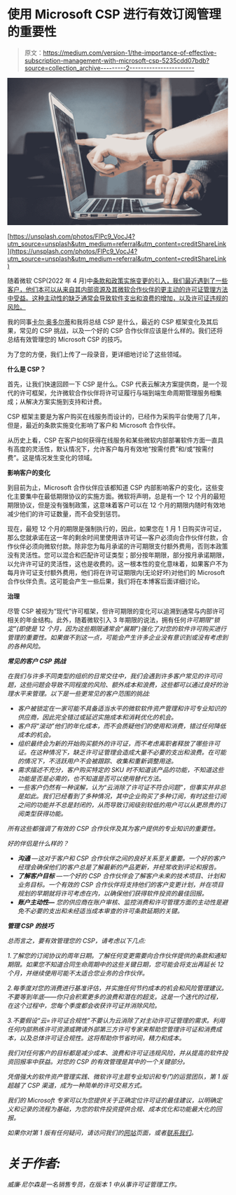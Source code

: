 # 使用 Microsoft CSP 进行有效订阅管理的重要性

> 原文：<https://medium.com/version-1/the-importance-of-effective-subscription-management-with-microsoft-csp-5235cdd07bdb?source=collection_archive---------2----------------------->

![](img/0b08b5128606a286e4bca2396d0fbb7f.png)

[https://unsplash.com/photos/FlPc9_VocJ4?utm_source=unsplash&utm_medium=referral&utm_content=creditShareLink](https://unsplash.com/photos/FlPc9_VocJ4?utm_source=unsplash&utm_medium=referral&utm_content=creditShareLink)

随着微软 CSP(2022 年 4 月)中[条款和政策实施变更的引入，我们最近遇到了一些客户，他们本可以从来自其内部资源及其微软合作伙伴的更主动的许可证管理方法中受益。这种主动性的缺乏通常会导致软件支出和浪费的增加，以及许可证违规的风险。](/version-1/microsoft-csp-the-new-commerce-experience-f09421c316ca)

我的同事[卡尔·奥多尔蒂](https://www.linkedin.com/in/odohertykarl/)和我将总结 CSP 是什么，最近的 CSP 框架变化及其后果，常见的 CSP 挑战，以及一个好的 CSP 合作伙伴应该是什么样的。我们还将总结有效管理您的 Microsoft CSP 的技巧。

为了您的方便，我们上传了一段录音，更详细地讨论了这些领域。

**什么是 CSP？**

首先，让我们快速回顾一下 CSP 是什么。CSP 代表云解决方案提供商，是一个现代的许可框架，允许微软合作伙伴将许可证履行与端到端生命周期管理服务相集成；从解决方案实施到支持和计费。

CSP 框架主要是为客户购买在线服务而设计的，已经作为采购平台使用了几年，但是，最近的条款实施变化影响了客户和 Microsoft 合作伙伴。

从历史上看，CSP 在客户如何获得在线服务和某些微软内部部署软件方面一直具有高度的灵活性，默认情况下，允许客户每月有效地“按需付费”和/或“按需付费”。这是情况发生变化的领域。

**影响客户的变化**

到目前为止，Microsoft 合作伙伴应该都知道 CSP 内部影响客户的变化，这些变化主要集中在最低期限协议的实施方面。微软将声明，总是有一个 12 个月的最短期限协议，但是没有强制政策，这意味着客户可以在 12 个月的期限内随时有效地减少他们的许可证数量，而不会受到惩罚。

现在，最短 12 个月的期限是强制执行的，因此，如果您在 1 月 1 日购买许可证，那么您就承诺在这一年的剩余时间里使用该许可证—客户必须向合作伙伴付款，合作伙伴必须向微软付款。除非您为每月承诺的许可期限支付额外费用，否则本政策没有灵活性。您可以混合和匹配许可证类型；部分按年期限，部分按月承诺期限，以允许许可证的灵活性，这也是收费的。这一根本性的变化意味着，如果客户不为每月许可证支付额外费用，他们将在许可证期限内(无论好坏)对他们的 Microsoft 合作伙伴负责。这可能会产生一些后果，我们将在本博客后面详细讨论。

**治理**

尽管 CSP 被视为“现代”许可框架，但许可期限的变化可以追溯到通常与内部许可相关的年金结构。此外，随着微软引入 3 年期限的说法，拥有任何*许可期限“锁定”(即使是 12 个月，因为这些期限通常会“展期”)强化了对您的软件许可购买进行管理的重要性。如果做不到这一点，可能会产生许多企业没有意识到或没有考虑到的各种风险。*

***常见的客户 CSP 挑战***

*在我们与许多不同类型的组织的日常交往中，我们会遇到许多客户常见的许可问题，这些问题会导致不同程度的风险、额外成本和浪费，这些都可以通过良好的治理水平来管理。以下是一些更常见的客户范围的挑战:*

*   *客户被锁定在一家可能不具备适当水平的微软软件资产管理和许可专业知识的供应商，因此完全错过或延迟实施成本和消耗优化的机会。*
*   *客户将“滚动”他们的年化成本，而不会质疑他们的使用和消费，错过任何降低成本的机会。*
*   *组织最终会为新的开始购买额外的许可证，而不考虑离职者释放了哪些许可证。在这种情况下，缺乏许可证管理会造成大量不必要的支出和浪费。在可能的情况下，不活跃用户不会被跟踪、收集和重新调整用途。*
*   *需求描述不充分，客户购买特定的 SKU 时不知道该产品的功能，不知道这些功能是否是必需的，也不知道是否可以使用替代方法。*
*   *一些客户仍然有一种误解，认为“云消除了许可证不符合问题”，但事实并非总是如此。我们已经看到了多种情况，其中企业购买了多种订阅，有时这些订阅之间的功能并不总是封闭的，从而导致订阅级别较低的用户可以从更昂贵的订阅类型获得功能。*

*所有这些都强调了有效的 CSP 合作伙伴及其为客户提供的专业知识的重要性。*

*好的伴侣是什么样的？*

*   ***沟通** —这对于客户和 CSP 合作伙伴之间的良好关系至关重要。一个好的客户经理会确保他们的客户总是了解最新的产品更新，并经常收到评论和报告。*
*   ***了解客户目标** —一个好的 CSP 合作伙伴会了解客户未来的技术项目、计划和业务目标。一个有效的 CSP 合作伙伴将支持他们的客户变更计划，并在项目规划的早期就将许可考虑在内，以确保他们获得软件投资的最佳回报。*
*   ***账户主动性—** 您的供应商在账户审核、监控消费和许可管理方面的主动性是避免不必要的支出和未经适当成本审查的许可条款延期的关键。*

***管理 CSP 的技巧***

*总而言之，要有效管理您的 CSP，请考虑以下几点:*

*1.了解您的订阅协议的周年日期。了解任何变更需要向合作伙伴提供的条款和通知期限。如果您不知道合同生命周期中的这些关键日期，您可能会将支出再延长 12 个月，并继续使用可能不太适合您业务的合作伙伴。*

*2.每季度对您的消费进行基准评估，并实施任何节约成本的机会和风险管理建议。不要等到年底——你只会积累更多的浪费和潜在的超支。这是一个迭代的过程，在这个过程中，您每个季度都会收获许可证并消除风险。*

*3.不要假设“云=许可证合规性”不要认为云消除了对主动许可证管理的需求。利用任何内部熟练许可资源或聘请外部第三方许可专家来帮助您管理许可证和消费成本，以及总体许可证合规性。这将帮助你节省时间，精力和成本。*

*我们对任何客户的目标都是减少成本、浪费和许可证违规风险，并从提高的软件投资回报率中获益。对您的 CSP 的有效管理是其中的一个关键部分。*

*凭借强大的软件资产管理实践、微软许可主题专业知识和专门的运营团队，第 1 版超越了 CSP 渠道，成为一种简单的许可交易方式。*

*我们的 Microsoft 专家可以为您提供关于正确定位许可证的最佳建议，以明确定义和记录的流程为基础，为您的软件投资提供合规、成本优化和功能最大化的回报。*

*如果你对第 1 版有任何疑问，请访问我们的[网站](https://www.version1.com/it-service/software-asset-management/microsoft-cloud-solution-provider/)页面，或者[联系我们](https://www.version1.com/contact/)。*

# *关于作者:*

*威廉·尼尔森是一名销售专员，在版本 1 中从事许可证管理工作。*